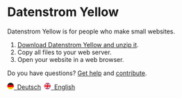 # Datenstrom Yellow

Datenstrom Yellow is for people who make small websites.

1. [Download Datenstrom Yellow and unzip it](https://github.com/datenstrom/yellow/archive/master.zip).
2. Copy all files to your web server.
3. Open your website in a web browser.

Do you have questions? [Get help](https://datenstrom.se/yellow/help/) and [contribute](CONTRIBUTING.md).

<p>
<a href="README-de.md"><img src="https://raw.githubusercontent.com/datenstrom/yellow-extensions/master/features/help/language-de.png" width="15" height="15" alt="Deutsch">&nbsp; Deutsch</a>&nbsp;
<a href="README.md"><img src="https://raw.githubusercontent.com/datenstrom/yellow-extensions/master/features/help/language-en.png" width="15" height="15" alt="English">&nbsp; English</a>&nbsp;
</p>
